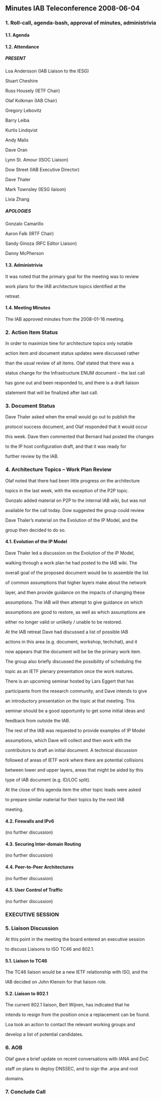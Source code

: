 
Minutes IAB Teleconference 2008-06-04
-------------------------------------


### 1. Roll-call, agenda-bash, approval of minutes, administrivia


#### 1.1. Agenda


#### 1.2. Attendance


##### PRESENT


Loa Andersson (IAB Liaison to the IESG)  

Stuart Cheshire  

Russ Housely (IETF Chair)  

Olaf Kolkman (IAB Chair)  

Gregory Lebovitz  

Barry Leiba  

Kurtis Lindqvist  

Andy Malis  

Dave Oran  

Lynn St. Amour (ISOC Liaison)  

Dow Street (IAB Executive Director)  

Dave Thaler  

Mark Townsley (IESG liaison)  

Lixia Zhang


##### APOLOGIES


Gonzalo Camarillo  

Aaron Falk (IRTF Chair)  

Sandy Ginoza (RFC Editor Liaison)  

Danny McPherson


#### 1.3. Administrivia


It was noted that the primary goal for the meeting was to review  

work plans for the IAB architecture topics identified at the  

retreat.


#### 1.4. Meeting Minutes


The IAB approved minutes from the 2008-01-16 meeting.


### 2. Action Item Status


In order to maximize time for architecture topics only notable  

action item and document status updates were discussed rather  

than the usual review of all items. Olaf stated that there was a  

status change for the Infrastructure ENUM document – the last call  

has gone out and been responded to, and there is a draft liaison  

statement that will be finalized after last call.


### 3. Document Status


Dave Thaler asked when the email would go out to publish the  

protocol success document, and Olaf responded that it would occur  

this week. Dave then commented that Bernard had posted the changes  

to the IP host configuration draft, and that it was ready for  

further review by the IAB.


### 4. Architecture Topics – Work Plan Review


Olaf noted that there had been little progress on the architecture  

topics in the last week, with the exception of the P2P topic.  

Gonzalo added material on P2P to the internal IAB wiki, but was not  

available for the call today. Dow suggested the group could review  

Dave Thaler’s material on the Evolution of the IP Model, and the  

group then decided to do so.


#### 4.1. Evolution of the IP Model


Dave Thaler led a discussion on the Evolution of the IP Model,  

walking through a work plan he had posted to the IAB wiki. The  

overall goal of the proposed document would be to assemble the list  

of common assumptions that higher layers make about the network  

layer, and then provide guidance on the impacts of changing these  

assumptions. The IAB will then attempt to give guidance on which  

assumptions are good to restore, as well as which assumptions are  

either no longer valid or unlikely / unable to be restored.


At the IAB retreat Dave had discussed a list of possible IAB  

actions in this area (e.g. document, workshop, techchat), and it  

now appears that the document will be be the primary work item.  

The group also briefly discussed the possibility of scheduling the  

topic as an IETF plenary presentation once the work matures.  

There is an upcoming seminar hosted by Lars Eggert that has  

participants from the research community, and Dave intends to give  

an introductory presentation on the topic at that meeting. This  

seminar should be a good opportunity to get some initial ideas and  

feedback from outside the IAB.


The rest of the IAB was requested to provide examples of IP Model  

assumptions, which Dave will collect and then work with the  

contributors to draft an initial document. A technical discussion  

followed of areas of IETF work where there are potential collisions  

between lower and upper layers, areas that might be aided by this  

type of IAB document (e.g. ID/LOC split).


At the close of this agenda item the other topic leads were asked  

to prepare similar material for their topics by the next IAB  

meeting.


#### 4.2. Firewalls and IPv6


(no further discussion)


#### 4.3. Securing Inter-domain Routing


(no further discussion)


#### 4.4. Peer-to-Peer Architectures


(no further discussion)


#### 4.5. User Control of Traffic


(no further discussion)


### EXECUTIVE SESSION


### 5. Liaison Discussion


At this point in the meeting the board entered an executive session  

to discuss Liaisons to ISO TC46 and 802.1.


#### 5.1. Liaison to TC46


The TC46 liaison would be a new IETF relationship with ISO, and the  

IAB decided on John Klensin for that liaison role.


#### 5.2. Liaison to 802.1


The current 802.1 liaison, Bert Wijnen, has indicated that he  

intends to resign from the position once a replacement can be found.  

Loa took an action to contact the relevant working groups and  

develop a list of potential candidates.


### 6. AOB


Olaf gave a brief update on recent conversations with IANA and DoC  

staff on plans to deploy DNSSEC, and to sign the .arpa and root  

domains.


### 7. Conclude Call


